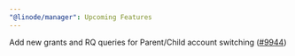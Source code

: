 ```yaml
---
"@linode/manager": Upcoming Features
---
```


Add new grants and RQ queries for Parent/Child account switching ([#9944](https://github.com/linode/manager/pull/9944))
